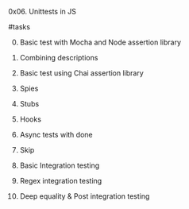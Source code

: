 0x06. Unittests in JS

#tasks

0. Basic test with Mocha and Node assertion library

1. Combining descriptions

2. Basic test using Chai assertion library

3. Spies

4. Stubs

5. Hooks

6. Async tests with done

7. Skip

8. Basic Integration testing

9. Regex integration testing

10. Deep equality & Post integration testing


